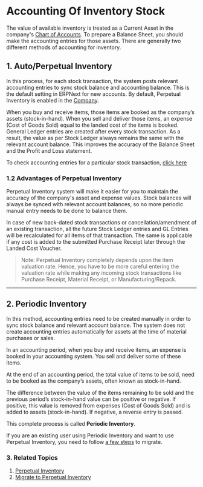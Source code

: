 <!-- add-breadcrumbs -->
# Accounting Of Inventory Stock

The value of available inventory is treated as a Current Asset in the company's [Chart of
Accounts](/docs/user/manual/en/accounts/chart-of-accounts). To prepare a Balance Sheet, you should make the accounting entries for those assets. There are generally two different methods of
accounting for inventory.

## 1. Auto/Perpetual Inventory

In this process, for each stock transaction, the system posts relevant
accounting entries to sync stock balance and accounting balance. This is the
default setting in ERPNext for new accounts. By default, Perpetual Inventory is enabled in the [Company](/docs/user/manual/en/setting-up/company-setup#23-stock-settings).

When you buy and receive items, those items are booked as the company’s assets
(stock-in-hand). When you sell and deliver those items, an
expense (Cost of Goods Sold) equal to the landed cost of the items is booked.
General Ledger entries are created after every stock transaction. As a result,
the value as per Stock Ledger always remains the same with the relevant account
balance. This improves the accuracy of the Balance Sheet and the Profit and Loss
statement.

To check accounting entries for a particular stock transaction,
[click here](/docs/user/manual/en/stock/perpetual-inventory)

### 1.2 Advantages of Perpetual Inventory

Perpetual Inventory system will make it easier for you to maintain the accuracy of the company's asset and expense values. Stock balances will always be synced with relevant account balances, so no more periodic manual entry needs to be done to balance them.

In case of new back-dated stock transactions or cancellation/amendment of an existing transaction, all the future Stock Ledger entries and GL Entries will
be recalculated for all items of that transaction. The same is applicable if
any cost is added to the submitted Purchase Receipt later through the Landed
Cost Voucher.

> Note: Perpetual Inventory completely depends upon the item valuation rate.
Hence, you have to be more careful entering the valuation rate while making any
incoming stock transactions like Purchase Receipt, Material Receipt, or
Manufacturing/Repack.

* * *

## 2. Periodic Inventory

In this method, accounting entries need to be created manually in order to sync stock balance and relevant account balance. The system does not create
accounting entries automatically for assets at the time of material purchases
or sales.

In an accounting period, when you buy and receive items, an expense is booked
in your accounting system. You sell and deliver some of these items.

At the end of an accounting period, the total value of items to be sold, need
to be booked as the company’s assets, often known as stock-in-hand.

The difference between the value of the items remaining to be sold and the
previous period’s stock-in-hand value can be positive or negative. If
positive, this value is removed from expenses (Cost of Goods Sold) and is
added to assets (stock-in-hand). If negative, a reverse entry
is passed.

This complete process is called **Periodic Inventory**.

If you are an existing user using Periodic Inventory and want to use Perpetual
Inventory, you need to follow [a few steps](/docs/user/manual/en/stock/articles/migrate-to-perpetual-inventory) to migrate. 

### 3. Related Topics
1. [Perpetual Inventory](/docs/user/manual/en/stock/perpetual-inventory)
1. [Migrate to Perpetual Inventory](/docs/user/manual/en/stock/articles/migrate-to-perpetual-inventory)